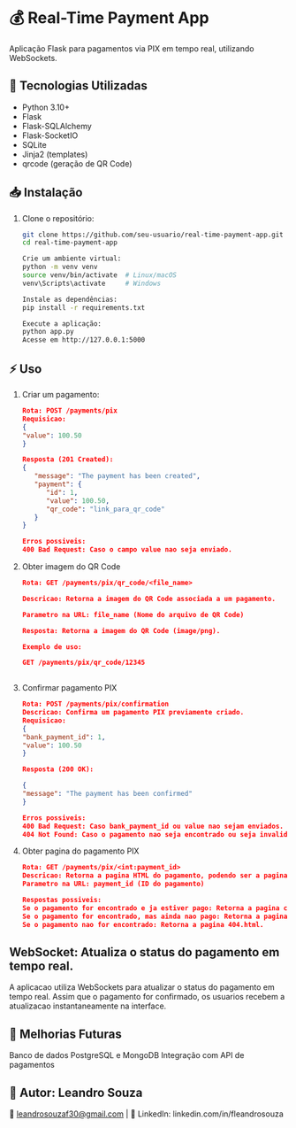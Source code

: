 # 💰 Real-Time Payment App

Aplicação Flask para pagamentos via PIX em tempo real, utilizando WebSockets.

## 🚀 Tecnologias Utilizadas

- Python 3.10+
- Flask
- Flask-SQLAlchemy
- Flask-SocketIO
- SQLite
- Jinja2 (templates)
- qrcode (geração de QR Code)

## 📥 Instalação

1. Clone o repositório:
   ```bash
   git clone https://github.com/seu-usuario/real-time-payment-app.git
   cd real-time-payment-app

   Crie um ambiente virtual:
   python -m venv venv
   source venv/bin/activate  # Linux/macOS
   venv\Scripts\activate     # Windows

   Instale as dependências:
   pip install -r requirements.txt
   
   Execute a aplicação:
   python app.py
   Acesse em http://127.0.0.1:5000
   
## ⚡ Uso

   1. Criar um pagamento:
      ```json
      Rota: POST /payments/pix
      Requisicao:
      {
      "value": 100.50
      }

      Resposta (201 Created):
      {
         "message": "The payment has been created",
         "payment": {
            "id": 1,
            "value": 100.50,
            "qr_code": "link_para_qr_code"
         }
      }

      Erros possiveis:
      400 Bad Request: Caso o campo value nao seja enviado.

   2. Obter imagem do QR Code
      ```json
      Rota: GET /payments/pix/qr_code/<file_name>

      Descricao: Retorna a imagem do QR Code associada a um pagamento.

      Parametro na URL: file_name (Nome do arquivo de QR Code)

      Resposta: Retorna a imagem do QR Code (image/png).

      Exemplo de uso:

      GET /payments/pix/qr_code/12345
   
   3. Confirmar pagamento PIX
      ```json
      Rota: POST /payments/pix/confirmation
      Descricao: Confirma um pagamento PIX previamente criado.
      Requisicao:
      {
      "bank_payment_id": 1,
      "value": 100.50
      }

      Resposta (200 OK):

      {
      "message": "The payment has been confirmed"
      }

      Erros possiveis:
      400 Bad Request: Caso bank_payment_id ou value nao sejam enviados.
      404 Not Found: Caso o pagamento nao seja encontrado ou seja invalido.

   4. Obter pagina do pagamento PIX
      ```json
      Rota: GET /payments/pix/<int:payment_id>
      Descricao: Retorna a pagina HTML do pagamento, podendo ser a pagina de confirmacao ou a pagina do QR Code.
      Parametro na URL: payment_id (ID do pagamento)

      Respostas possiveis:
      Se o pagamento for encontrado e ja estiver pago: Retorna a pagina confirmed_payment.html.
      Se o pagamento for encontrado, mas ainda nao pago: Retorna a pagina payment.html contendo as informacoes do QR Code.
      Se o pagamento nao for encontrado: Retorna a pagina 404.html.

## WebSocket: Atualiza o status do pagamento em tempo real.
A aplicacao utiliza WebSockets para atualizar o status do pagamento em tempo real. Assim que o pagamento for confirmado, os usuarios recebem a atualizacao instantaneamente na interface.

## 📌 Melhorias Futuras
 Banco de dados PostgreSQL e MongoDB
 Integração com API de pagamentos

## 📌 Autor: Leandro Souza
📧 leandrosouzaf30@gmail.com | 
🚀 LinkedIn: linkedin.com/in/fleandrosouza

